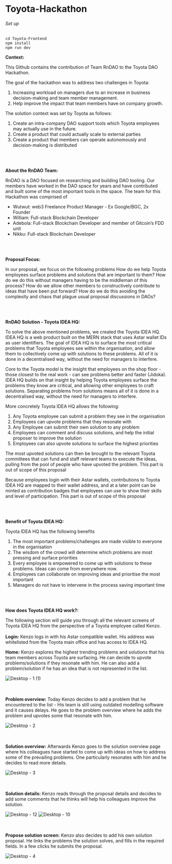 # Toyota-Hackathon

###### Set up

```
cd Toyota-Frontend
npm install
npm run dev

```
**Context:**

This Github contains the contribution of Team RnDAO to the Toyota DAO Hackathon.

The goal of the hackathon was to address two challenges in Toyota:
1. Increasing workload on managers due to an increase in business decision-making and team member management.
2. Help improve the impact that team members have on company growth.

The solution context was set by Toyota as follows:
1. Create an intra-company DAO support tools which Toyota employees may actually use in the future.
2. Create a product that could actually scale to external parties
3. Create a product that members can operate autonomously and decision-making is distributed  

<br/><br/>

**About the RnDAO Team:**

RnDAO is a DAO focused on researching and building DAO tooling. Our members have worked in the DAO space for years and have contributed and built some of the most important tools in the space. The team for this Hackathon was comprised of

* Wutwut: web3 Freelance Product Manager - Ex Google/BGC, 2x Founder
* William: Full-stack Blockchain Developer
* Adebola: Full-stack Blockchain Developer and member of Gitcoin’s FDD unit
* Nikku: Full-stack Blockchain Developer

<br/><br/>

**Proposal Focus:**

In our proposal, we focus on the following problems
How do we help Toyota employees surface problems and solutions that are important to them? How do we do this without managers having to be the middleman of this process?
How do we allow other members to constructively contribute to ideas that have been put forward? How do we do this avoiding the complexity and chaos that plague usual proposal discussions in DAOs?

<br/><br/>

**RnDAO Solution - Toyota IDEA HQ:**

To solve the above mentioned problems, we created the Toyota IDEA HQ. IDEA HQ is a web product built on the MERN stack that uses Astar wallet IDs as user identifiers. The goal of IDEA HQ is to surface the most critical problems that Toyota employees see within the organisation, and allow them to collectively come up with solutions to these problems. All of it is done in a decentralised way, without the need for managers to interfere. 

Core to the Toyota model is the insight that employees on the shop floor - those closest to the real work - can see problems better and faster (Jidoka).  IDEA HQ builds on that insight by helping Toyota employees surface the problems they know are critical, and allowing other employees to craft solutions. Separating problems from solutions means all of it is done in a decentralised way, without the need for managers to interfere. 

More concretely Toyota IDEA HQ allows the following:

1. Any Toyota employee can submit a problem they see in the organisation
2. Employees can upvote problems that they resonate with
3. Any Employee can submit their own solution to any problem
4. Employees can comment and discuss solutions, and help the initial proposer to improve the solution
5. Employees can also upvote solutions to surface the highest priorities

The most upvoted solutions can then be brought to the relevant Toyota committees that can fund and staff relevant teams to execute the ideas, pulling from the pool of people who have upvoted the problem. This part is out of scope of this proposal

Because employees login with their Astar wallets, contributions to Toyota IDEA HQ are mapped to their wallet address, and at a later point can be minted as contribution badges that employees can use to show their skills and level of participation. This part is out of scope of this proposal

<br/><br/>

**Benefit of Toyota IDEA HQ:**

Toyota IDEA HQ has the following benefits
1. The most important problems/challenges are made visible to everyone in the organisation
2. The wisdom of the crowd will determine which problems are most pressing and surface priorities
3. Every employee is empowered to come up with solutions to these problems. Ideas can come from everywhere now.
4. Employees can collaborate on improving ideas and prioritise the most important
5. Managers do not have to intervene in the process saving important time

<br/><br/>

**How does Toyota IDEA HQ work?:**

The following section will guide you through all the relevant screens of Toyota IDEA HQ from the perspective of a Toyota employee called Kenzo.
<br/><br/>
**Login:**
Kenzo logs in with his Astar compatible wallet. His address was whitelisted from the Toyota main office and has access to IDEA HQ.

**Home:**
Kenzo explores the highest trending problems and solutions that his team members across Toyota are surfacing. He can decide to upvote problems/solutions if they resonate with him. He can also add a problem/solution if he has an idea that is not represented in the list.

![Desktop - 1 (1)](https://user-images.githubusercontent.com/125877341/225916631-a0d1dc61-fde1-4cda-9c03-53ce1d517268.png)

<br/><br/>
**Problem overview:**
Today Kenzo decides to add a problem that he encountered to the list - His team is still using outdated modelling software and it causes delays. He goes to the problem overview where he adds the problem and upvotes some that resonate with him.

![Desktop - 2](https://user-images.githubusercontent.com/125877341/225916556-7c7794be-4600-4f97-8859-b2ab4111d14d.png)

<br/><br/>
**Solution overview:**
Afterwards Kenzo goes to the solution overview page where his colleagues have started to come up with ideas on how to address some of the prevailing problems. One particularly resonates with him and he decides to read more details.

![Desktop - 3](https://user-images.githubusercontent.com/125877341/225916492-fc0dfd6f-d46f-4db2-ae02-31cc1ce96a9f.png)


<br/><br/>
**Solution details:**
Kenzo reads through the proposal details and decides to add some comments that he thinks will help his colleagues improve the solution.

![Desktop - 12](https://user-images.githubusercontent.com/125877341/225916313-fb7177ae-eb83-4f3a-a110-e663e5bfb059.png)
![Desktop - 10](https://user-images.githubusercontent.com/125877341/225916375-abd0679d-2aca-4477-9a68-0abec25aeaae.png)

<br/><br/>
**Propose solution screen:**
Kenzo also decides to add his own solution proposal. He links the problems the solution solves, and fills in the required fields. In a few clicks he submits the proposal.

![Desktop - 4](https://user-images.githubusercontent.com/125877341/225916418-9c93c84d-176a-44b7-b70f-90c4c4a717d2.png)


